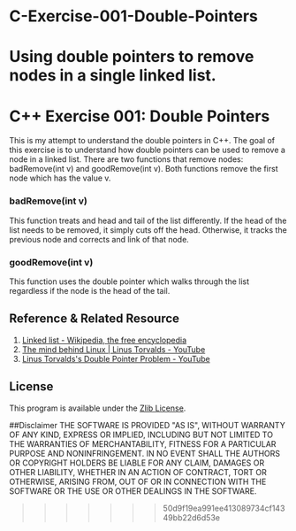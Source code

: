 # C-Exercise-001-Double-Pointers
Using double pointers to remove nodes in a single linked list. 
=======
# C++ Exercise 001: Double Pointers

This is my attempt to understand the double pointers in C++. The goal of this exercise is to understand how double pointers can be used to remove a node in a linked list. There are two functions that remove nodes: badRemove(int v) and goodRemove(int v). Both functions remove the first node which has the value v.

### badRemove(int v)
This function treats and head and tail of the list differently. If the head of the list needs to be removed, it simply cuts off the head. Otherwise, it tracks the previous node and corrects and link of that node. 

### goodRemove(int v)
This function uses the double pointer which walks through the list regardless if the node is the head of the tail. 

## Reference & Related Resource
1. [Linked list - Wikipedia, the free encyclopedia](https://en.wikipedia.org/wiki/Linked_list)
2. [The mind behind Linux | Linus Torvalds - YouTube](https://youtu.be/o8NPllzkFhE?t=14m14s)
3. [Linus Torvalds's Double Pointer Problem - YouTube](https://www.youtube.com/watch?v=GiAhUYCUDVc)

## License
This program is available under the [Zlib License](http://www.gzip.org/zlib/zlib_license.html).

##Disclaimer
THE SOFTWARE IS PROVIDED "AS IS", WITHOUT WARRANTY OF ANY KIND, EXPRESS OR IMPLIED, INCLUDING BUT NOT LIMITED TO THE WARRANTIES OF MERCHANTABILITY, FITNESS FOR A PARTICULAR PURPOSE AND NONINFRINGEMENT. IN NO EVENT SHALL THE AUTHORS OR COPYRIGHT HOLDERS BE LIABLE FOR ANY CLAIM, DAMAGES OR OTHER LIABILITY, WHETHER IN AN ACTION OF CONTRACT, TORT OR OTHERWISE, ARISING FROM, OUT OF OR IN CONNECTION WITH THE SOFTWARE OR THE USE OR OTHER DEALINGS IN THE SOFTWARE.


>>>>>>> 50d9f19ea991ee413089734cf14349bb22d6d53e
